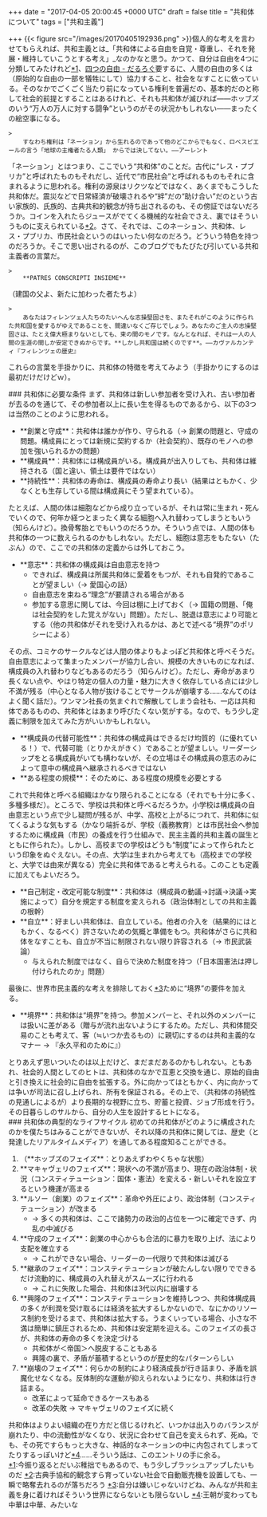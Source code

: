 
+++
date = "2017-04-05 20:00:45 +0000 UTC"
draft = false
title = "共和体について"
tags = ["共和主義"]

+++
{{< figure src="/images/20170405192936.png"  >}}個人的な考えを言わせてもらえれば、共和主義とは_「共和体による自由を自覚・尊重し、それを発展・維持していこうとする考え」_なのかなと思う。かつて、自分は自由を4つに分類してみたけれど<a href="#f-b198bbae" name="fn-b198bbae" title="今振り返るとだいぶ稚拙でもあるので、もう少しブラッシュアップしたいものだ">*1</a>、[四つの自由 - だるろぐ](http://blog.daruyanagi.jp/entry/2012/06/16/152148)要するに、人間の自由の多くは（原始的な自由の一部を犠牲にして）協力すること、社会をなすことに依っている。そのなかでごくごく当たり前になっている権利を普遍だの、基本的だのと称して社会的前提とすることはあるけれど、それも共和体が滅びれば――ホッブズのいう“万人の万人に対する闘争”というのがその状況かもしれない――まったくの絵空事になる。

    >
        すなわち権利は「ネーション」から生れるのであって他のどこからでもなく、ロベスピエールの言う「地球の主権者たる人類」 からでは決してない。――アーレント

    
「ネーション」とはつまり、ここでいう“共和体”のことだ。古代に“レス・プブリカ”と呼ばれたものもそれだし、近代で“市民社会”と呼ばれるものもそれに含まれるように思われる。権利の源泉はリクツなどではなく、あくまでもこうした共和体だ。震災などで日常経済が破壊されるや“絆”だの“助け合い”だのという古い家族的、氏族的、古典共和的観念が持ち出されるのも、その傍証ではないだろうか。コインを入れたらジュースがでてくる機械的な社会でさえ、裏ではそういうものに支えられている<a href="#f-9cd750d4" name="fn-9cd750d4" title="古典手協和的観念すら育っていない社会で自動販売機を設置しても、一瞬で略奪去れるのが落ちだろう">*2</a>。さて、それでは、このネーション、共和体、レス・プブリカ、市民社会というのはいったい何なのだろう。どういう特色を持つのだろうか。そこで思い出されるのが、このブログでもたびたび引いている共和主義者の言葉だ。

    >
        **PATRES CONSCRIPTI INSIEME**
（建国の父よ、新たに加わった者たちよ）

    

    >
        あなたはフィレンツェ人たちのたいへんな志操堅固さを、またそれがこのように作られた共和国を愛するがゆえであることを、間違いなくご存じでしょう。あなたのご主人の志操堅固さは、たとえ偉大極まりないとしても、束の間のモノです。なんとなれば、それは一人の人間の生涯の間しか安定できぬからです。**しかし共和国は続くのです**。――カヴァルカンティ『フィレンツェの歴史』

    
これらの言葉を手掛かりに、共和体の特徴を考えてみよう（手掛かりにするのは最初だけだけどｗ）。

<div class="section">
    ### 共和体に必要な条件
    まず、共和体は新しい参加者を受け入れ、古い参加者が去るのを通じて、その参加者以上に長い生を得るものであるから、以下の3つは当然のことのように思われる。

<ul>
<li>**創業と守成**：共和体は誰かが作り、守られる（→ 創業の問題と、守成の問題。構成員にとっては新規に契約するか（社会契約）、既存のモノへの参加を強いられるかの問題）</li>
<li>**構成員**：共和体には構成員がいる。構成員が出入りしても、共和体は維持される（国と違い、領土は要件ではない）</li>
<li>**持続性**：共和体の寿命は、構成員の寿命より長い（結果はともかく、少なくとも生存している間は構成員にそう望まれている）。</li>
</ul>たとえば、人間の体は細胞などから成り立っているが、それは常に生まれ・死んでいくので、何年か経つとまったく異なる細胞へ入れ替わってしまうともいう（知らんけど）。換骨奪胎とでもいうのだろうか。そういう点では、人間の体も共和体の一つに数えられるのかもしれない。ただし、細胞は意志をもたない（たぶん）ので、ここでの共和体の定義からは外しておこう。

<ul>
<li>**意志**：共和体の構成員は自由意志を持つ
<ul>
<li>できれば、構成員は所属共和体に愛着をもつが、それも自発的であることが望ましい（→ 愛国心の話）</li>
<li>自由意志を束ねる“理念”が要請される場合がある</li>
<li>参加する意思に関しては、今回は棚に上げておく（→ 国籍の問題、「俺は社会契約をした覚えがない」問題）。ただし、脱退は意志により可能とする（他の共和体がそれを受け入れるかは、あとで述べる“境界”のポリシーによる）</li>
</ul></li>
</ul>その点、コミケのサークルなどは人間の体よりもよっぽど共和体と呼べそうだ。自由意志によって集まったメンバーが協力し合い、規模の大きいものになれば、構成員の入れ替わりなどもあるのだろう（知らんけど）。ただし、寿命があまり長くない点や、やはり特定の個人の力量・魅力に大きく依存している点には少し不満が残る（中心となる人物が抜けることでサークルが崩壊する……なんてのはよく聞く話だ）。ワンマン社長の気まぐれで解散してしまう会社も、一応は共和体であるものの、共和体とはあまり呼びたくない気がする。なので、もう少し定義に制限を加えてみた方がいいかもしれない。

<ul>
<li>**構成員の代替可能性**：共和体の構成員はできるだけ均質的（に優れている！）で、代替可能（とりかえがきく）であることが望ましい。リーダーシップをとる構成員がいても構わないが、その立場はその構成員の意志のみによって意中の構成員へ継承されるべきではない</li>
<li>**ある程度の規模**：そのために、ある程度の規模を必要とする</li>
</ul>これで共和体と呼べる組織はかなり限られることになる（それでも十分に多く、多種多様だ）。ところで、学校は共和体と呼べるだろうか。小学校は構成員の自由意志という点で少し疑問が残るが、中学、高校と上がるにつれて、共和体に似てくるような気もする（かなり端折るが、学校（義務教育）とは市民社会へ参加するために構成員（市民）の養成を行う仕組みで、民主主義的共和主義の誕生とともに作られた）。しかし、高校までの学校はどうも“制度”によって作られたという印象をぬぐえない。その点、大学は生まれから考えても（高校までの学校と、大学では由来が異なる）完全に共和体であると考えられる。このことも定義に加えてもよいだろう。

<ul>
<li>**自己制定・改定可能な制度**：共和体は（構成員の動議→討議→決議→実施によって）自分を規定する制度を変えられる（政治体制としての共和主義の根幹）</li>
<li>**自立**：好ましい共和体は、自立している。他者の介入を（結果的にはともかく、なるべく）許さないための気概と準備をもつ。共和体がさらに共和体をなすことも、自立が不当に制限されない限り許容される（→ 市民武装論）
<ul>
<li>与えられた制度ではなく、自らで決めた制度を持つ（「日本国憲法は押し付けられたのか」問題）</li>
</ul></li>
</ul>最後に、世界市民主義的な考えを排除しておく<a href="#f-e032b5f7" name="fn-e032b5f7" title="自分は嫌いじゃないけどね、みんなが共和主義を身に着ければそういう世界にならないとも限らないし">*3</a>ために“境界”の要件を加える。

<ul>
<li>**境界**：共和体は“境界”を持つ。参加メンバーと、それ以外のメンバーには扱いに差がある（贈与が流れ出ないようにするため。ただし、共和体間交易のことも考えて、客（≒いつか去るもの）に親切にするのは共和主義的なマナー → 『永久平和のために』）</li>
</ul>とりあえず思いついたのは以上だけど、まだまだあるのかもしれない。ともあれ、社会的人間としてのヒトは、共和体のなかで互恵と交換を通じ、原始的自由と引き換えに社会的に自由を拡張する。外に向かってはともかく、内に向かっては争いが司法に召し上げられ、所有を保証される。その上で、（共和体の持続性の見通しによるが）より長期的な視野に立ち、貯蓄と投資、ジョブ形成を行う。その日暮らしのサルから、自分の人生を設計するヒトになる。

</div>
<div class="section">
    ### 共和体の典型的なライフサイクル
    初めての共和体がどのように構成されたのかを僕たちはみることができないが、それ以降の共和体に関しては、歴史（と発達したリアルタイムメディア）を通してある程度知ることができる。

<ol>
<li>（**ホッブズのフェイズ**：とりあえずわやくちゃな状態）</li>
<li>**マキャヴェリのフェイズ**：現状への不満が高まり、現在の政治体制・状況（コンスティテューション：国体・憲法）を変える・新しいそれを設立するという機運が高まる</li>
<li>**ルソー（創業）のフェイズ**：革命や外圧により、政治体制（コンスティテューション）が改まる
<ul>
<li>→ 多くの共和体は、ここで諸勢力の政治的占位を一つに確定できず、内乱の中滅びる</li>
</ul></li>
<li>**守成のフェイズ**：創業の中心からも合法的に暴力を取り上げ、法により支配を確立する
<ul>
<li>→ これができない場合、リーダーの一代限りで共和体は滅びる</li>
</ul></li>
<li>**継承のフェイズ**：コンスティテューションが破たんしない限りでできるだけ流動的に、構成員の入れ替えがスムーズに行われる
<ul>
<li>→ これに失敗した場合、共和体は3代以内に崩壊する</li>
</ul></li>
<li>**興隆のフェイズ**：コンスティテューションを維持しつつ、共和体構成員の多くが利潤を受け取るには経済を拡大するしかないので、なにかのリソース制約を受けるまで、共和体は拡大する。うまくいっている場合、小さな不満は簡単に鎮圧されるため、共和体は安定期を迎える。このフェイズの長さが、共和体の寿命の多くを決定づける
<ul>
<li>共和体が＜帝国＞へ脱皮することもある</li>
<li>興隆の裏で、矛盾が蓄積するというのが歴史的なパターンらしい</li>
</ul></li>
<li>**崩壊のフェイズ**：何らかの制約により経済成長が行き詰まり、矛盾を誤魔化せなくなる。反体制的な運動が抑えられないようになり、共和体は行き詰まる。
<ul>
<li>改革によって延命できるケースもある</li>
<li>改革の失敗 → マキャヴェリのフェイズに続く</li>
</ul></li>
</ol>共和体はよりよい組織の在り方だと信じるけれど、いつかは出入りのバランスが崩れたり、中の流動性がなくなり、状況に合わせて自己を変えられず、死ぬ。でも、その死ですらもっと大きな、神話的なネーションの中に内包されてしまってたりするっぽいけど<a href="#f-6fa75c5f" name="fn-6fa75c5f" title="王朝が変わっても中華は中華、みたいな">*4</a>……そういう話は、このエントリの手に余る。

</div><div class="footnote">
<a href="#fn-b198bbae" name="f-b198bbae" class="footnote-number">*1</a><span class="footnote-delimiter">:</span><span class="footnote-text">今振り返るとだいぶ稚拙でもあるので、もう少しブラッシュアップしたいものだ</span>
<a href="#fn-9cd750d4" name="f-9cd750d4" class="footnote-number">*2</a><span class="footnote-delimiter">:</span><span class="footnote-text">古典手協和的観念すら育っていない社会で自動販売機を設置しても、一瞬で略奪去れるのが落ちだろう</span>
<a href="#fn-e032b5f7" name="f-e032b5f7" class="footnote-number">*3</a><span class="footnote-delimiter">:</span><span class="footnote-text">自分は嫌いじゃないけどね、みんなが共和主義を身に着ければそういう世界にならないとも限らないし</span>
<a href="#fn-6fa75c5f" name="f-6fa75c5f" class="footnote-number">*4</a><span class="footnote-delimiter">:</span><span class="footnote-text">王朝が変わっても中華は中華、みたいな</span>
</div>

